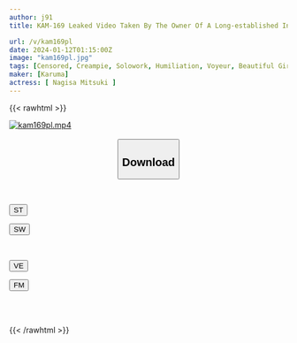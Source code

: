 ```yaml
---
author: j91
title: KAM-169 Leaked Video Taken By The Owner Of A Long-established Inn In The Northern Kanto Area - Sleeping Drug Targeting Beautiful Girls - Prank Video Case02 Mitsuki Nagisa

url: /v/kam169pl
date: 2024-01-12T01:15:00Z
image: "kam169pl.jpg"
tags: [Censored, Creampie, Solowork, Humiliation, Voyeur, Beautiful Girl, Slender	]
maker: [Karuma]
actress: [ Nagisa Mitsuki ]
---
```



{{< rawhtml >}}

<div class="video" data-videoid="BGZBy9DWqYCyL4J">
    <a href="javascript:;">
        <img src="/v/kam169pl/kam169pl.jpg" width="WIDTH" height="HEIGHT" alt="kam169pl.mp4" loading="lazy">
    </a>
</div>

<script type="text/javascript" src="https://j91.asia/asset/on-demand-st.js"></script>

<br>
  <link rel="stylesheet" href="https://j91.asia/asset/bs5.css">
  
  <center>
  <button class="btn btn-primary" type="button" data-bs-toggle="collapse" data-bs-target=".multi-collapse" aria-expanded="false" aria-controls="multiCollapseExample1 multiCollapseExample2"><h2>Download</h2></button></center>
</p>
<div class="row">
  <div class="col">
    <div class="collapse multi-collapse" id="multiCollapseExample1">
      <div class="card card-body">
	      	      <br>
<div class="buttons">  
<p><a href="https://streamtape.to/v/BGZBy9DWqYCyL4J" target="_blank"><button class="btn-hover color-3"><i class="fa fa-download"></i> ST</button></a></p>
<p><a href="https://flaswish.com/u2it46s97o4e" target="_blank"><button class="btn-hover color-2"><i class="fa fa-download"></i> SW</button></a></p></div>
    </div>
  </div>
</div>
  <div class="col">
    <div class="collapse multi-collapse" id="multiCollapseExample2">
      <div class="card card-body">
	      <br>
<div class="buttons">
<p><a href="javascript:;" target="_blank"><button class="btn-hover color-9"><i class="fa fa-download"></i> VE</button></a></p>
<p><a href="javascript:;" target="_blank"><button class="btn-hover color-8"><i class="fa fa-download"></i> FM</button></a></p></div>
<br><br>
      </div>
    </div>
  </div>
</div>

{{< /rawhtml >}}